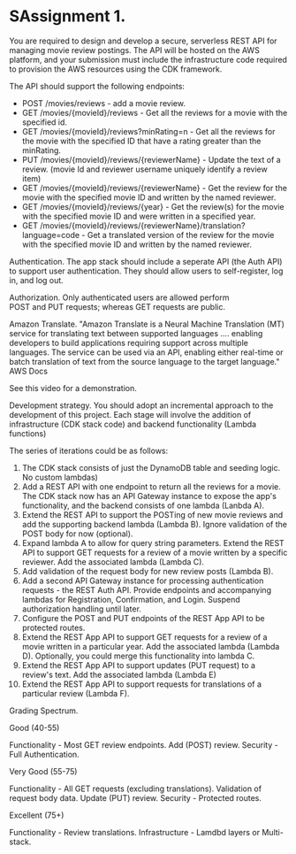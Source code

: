 # SAssignment 1.

You are required to design and develop a secure, serverless REST API for managing movie review postings. The API will be hosted on the AWS platform, and your submission must include the infrastructure code required to provision the AWS resources using the CDK framework. 

The API should support the following endpoints:

+ POST /movies/reviews - add a movie review.
+ GET /movies/{movieId}/reviews - Get all the reviews for a movie with the specified id.
+ GET /movies/{movieId}/reviews?minRating=n - Get all the reviews for the movie with the specified ID that have a rating greater than the minRating.
+ PUT /movies/{movieId}/reviews/{reviewerName} - Update the text of a review. (movie Id and reviewer username uniquely identify a review item)
 + GET /movies/{movieId}/reviews/{reviewerName} - Get the review for the movie with the specified movie ID and written by the named reviewer.
 + GET /movies/{movieId}/reviews/{year} - Get the review(s) for the movie with the specified movie ID and were written in a specified year.
+ GET /movies/{movieId}/reviews/{reviewerName}/translation?language=code - Get a translated version of the review for the movie with the specified movie ID and written by the named reviewer.

Authentication. 
The app stack should include a seperate API (the Auth API) to support user authentication. They should allow users to self-register, log in, and log out. 

Authorization.
Only authenticated users are allowed perform  
POST and PUT requests; whereas GET requests are public.

Amazon Translate.
"Amazon Translate is a Neural Machine Translation (MT) service for translating text between supported languages .... enabling developers to build applications requiring support across multiple languages. The service can be used via an API, enabling either real-time or batch translation of text from the source language to the target language." AWS Docs

See this video for a demonstration.

Development strategy.
You should adopt an incremental approach to the development of this project. Each stage will involve the addition of infrastructure (CDK stack code) and backend functionality (Lambda functions)

The series of iterations could be as follows:

1. The CDK stack consists of just the DynamoDB table and seeding logic. No custom lambdas)
2. Add a REST API with one endpoint to return all the reviews for a movie. The CDK stack now has an API Gateway instance to expose the app's functionality, and the backend consists of one lambda (Lanbda A).
2. Extend the REST API to support the POSTing of new movie reviews and add the supporting backend lambda (Lambda B). Ignore validation of the POST body for now (optional).
2. Expand lambda A to allow for query string parameters.
Extend the REST API to support GET requests for a review of a movie written by a specific reviewer. Add the associated lambda (Lambda C).
2. Add validation of the request body for new review posts (Lambda B).
2. Add a second API Gateway instance for processing authentication requests - the REST Auth API. Provide endpoints and accompanying lambdas for Registration, Confirmation, and Login. Suspend authorization handling until later.
2. Configure the POST and PUT endpoints of the REST App API to be protected routes.
2. Extend the REST App API to support GET requests for a review of a movie written in a particular year. Add the associated lambda (Lambda D). Optionally, you could merge this functionality into lambda C.
2. Extend the REST App API to support updates (PUT request) to a review's text. Add the associated lambda (Lambda E)
2. Extend the REST App API to support requests for translations of a particular review (Lambda F).

Grading Spectrum.

Good (40-55)

Functionality - Most GET review endpoints. Add (POST) review.
Security - Full Authentication.

Very Good (55-75)

Functionality - All GET requests (excluding translations). Validation of request body data. Update (PUT) review.
Security - Protected routes.

Excellent (75+)

Functionality - Review translations.
Infrastructure - Lamdbd layers or Multi-stack.



